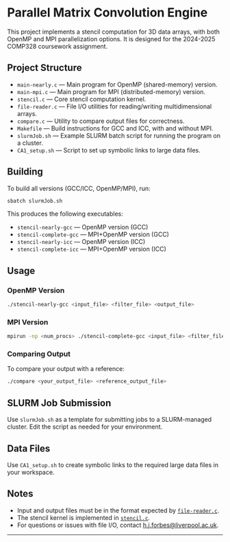# Parallel Matrix Convolution Engine

This project implements a stencil computation for 3D data arrays, with both OpenMP and MPI parallelization options. It is designed for the 2024-2025 COMP328 coursework assignment.

## Project Structure

- `main-nearly.c` — Main program for OpenMP (shared-memory) version.
- `main-mpi.c` — Main program for MPI (distributed-memory) version.
- `stencil.c` — Core stencil computation kernel.
- `file-reader.c` — File I/O utilities for reading/writing multidimensional arrays.
- `compare.c` — Utility to compare output files for correctness.
- `Makefile` — Build instructions for GCC and ICC, with and without MPI.
- `slurmJob.sh` — Example SLURM batch script for running the program on a cluster.
- `CA1_setup.sh` — Script to set up symbolic links to large data files.

## Building

To build all versions (GCC/ICC, OpenMP/MPI), run:

```sh
sbatch slurmJob.sh
```

This produces the following executables:
- `stencil-nearly-gcc` — OpenMP version (GCC)
- `stencil-complete-gcc` — MPI+OpenMP version (GCC)
- `stencil-nearly-icc` — OpenMP version (ICC)
- `stencil-complete-icc` — MPI+OpenMP version (ICC)

## Usage

### OpenMP Version

```sh
./stencil-nearly-gcc <input_file> <filter_file> <output_file>
```

### MPI Version

```sh
mpirun -np <num_procs> ./stencil-complete-gcc <input_file> <filter_file> <output_file>
```

### Comparing Output

To compare your output with a reference:

```sh
./compare <your_output_file> <reference_output_file>
```

## SLURM Job Submission

Use `slurmJob.sh` as a template for submitting jobs to a SLURM-managed cluster. Edit the script as needed for your environment.

## Data Files

Use `CA1_setup.sh` to create symbolic links to the required large data files in your workspace.

## Notes

- Input and output files must be in the format expected by [`file-reader.c`](file-reader.c).
- The stencil kernel is implemented in [`stencil.c`](stencil.c).
- For questions or issues with file I/O, contact h.j.forbes@liverpool.ac.uk.

---
